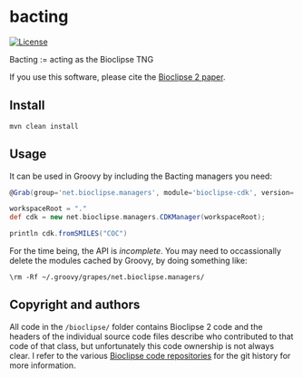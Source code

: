 # bacting

[![License](https://img.shields.io/badge/License-EPL%201.0-red.svg)](https://opensource.org/licenses/EPL-1.0)

Bacting := acting as the Bioclipse TNG

If you use this software, please cite the [Bioclipse 2 paper](https://bmcbioinformatics.biomedcentral.com/articles/10.1186/1471-2105-10-397).

## Install

```shell
mvn clean install
```

## Usage

It can be used in Groovy by including the Bacting managers you need:

```groovy
@Grab(group='net.bioclipse.managers', module='bioclipse-cdk', version='0.0.1-SNAPSHOT')

workspaceRoot = "."
def cdk = new net.bioclipse.managers.CDKManager(workspaceRoot);

println cdk.fromSMILES("COC")
```

For the time being, the API is *incomplete*. You may need to occassionally delete the
modules cached by Groovy, by doing something like:

```shell
\rm -Rf ~/.groovy/grapes/net.bioclipse.managers/
```

## Copyright and authors

All code in the `/bioclipse/` folder contains Bioclipse 2 code and the headers of the individual
source code files describe who contributed to that code of that class, but unfortunately this code
ownership is not always clear. I refer to the various [Bioclipse code repositories](https://github.com/bioclipse)
for the git history for more information.
